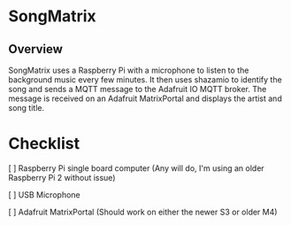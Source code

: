 # SongMatrix

## Overview

SongMatrix uses a Raspberry Pi with a microphone to listen to the background music every few minutes. It then uses shazamio to identify the song and sends a MQTT message to the Adafruit IO MQTT broker.  The message is received on an Adafruit MatrixPortal and displays the artist and song title.

# Checklist

[ ] Raspberry Pi single board computer (Any will do, I'm using an older Raspberry Pi 2 without issue)

[ ] USB Microphone 

[ ] Adafruit MatrixPortal (Should work on either the newer S3 or older M4)
